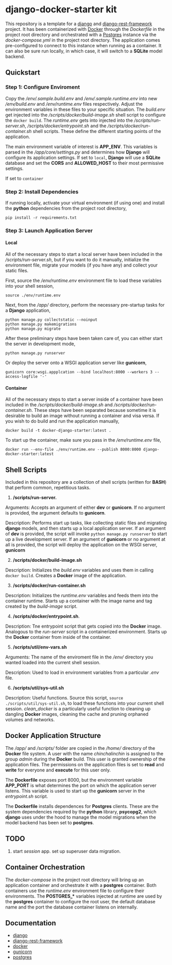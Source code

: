 # django-docker-starter kit

This repository is a template for a [django](https://docs.djangoproject.com/en/3.2/) and [django-rest-framework](https://www.django-rest-framework.org/) project. It has been containerized with [Docker](https://docs.docker.com/) through the <i>Dockerfile</i> in the project root directory and orchestrated with a [Postgres](https://www.postgresql.org/docs/) instance via the <i>docker-compose.yml</i> in the project root directory. The application comes pre-configured to connect to this instance when running as a container. It can also be sure run locally, in which case, it will switch to a <b>SQLite</b> model backend.

## Quickstart

### Step 1: Configure Enviroment

Copy the <i>/env/.sample.build.env</i> and <i>/env/.sample.runtime.env</i> into new <i>/env/build.env</i> and <i>/env/runtime.env</i> files respectively. Adjust the environment variables in these files to your specific situation. The <i>build.env</i> get injected into the <i>/scripts/docker/build-image.sh</i> shell script to configure the `docker build`. The <i>runtime.env</i> gets into injected into the <i>/scripts/run-server.sh</i>, <i>/scripts/docker/entrypoint.sh</i> and the <i>/scripts/docker/run-container.sh</i> shell scripts. These define the different starting points of the application.

The main environment variable of interest is <b>APP_ENV</b>. This variables is parsed in the <i>/app/core/settings.py</i> and determines how <b>Django</b> will configure its application settings. If set to `local`, <b>Django</b> will use a <b>SQLite</b> database and set the <b>CORS</b> and <b>ALLOWED_HOST</b> to their most permissive settings. 

If set to `container`

### Step 2: Install Dependencies

If running locally, activate your virtual environment (if using one) and install the <b>python</b> dependencies from the project root directory,

`pip install -r requirements.txt`

### Step 3: Launch Application Server

#### Local

All of the necessary steps to start a local server have been included in the <i>/scripts/run-server.sh</i>, but if you want to do it manually, initialize the environment file, migrate your models (if you have any) and collect your static files. 

First, source the <i>/env/runtime.env</i> environment file to load these variables into your shell session,

`source ./env/runtime.env`

Next, from the <i>/app/</i> directory, perform the necessary pre-startup tasks for a <b>Django</b> application,

`python manage.py collectstatic --noinput`<br>
`python manage.py makemigrations`<br>
`python manage.py migrate`<br>

After these preliminary steps have been taken care of, you can either start the server in development mode,

`python manage.py runserver`

Or deploy the server onto a WSGI application server like <b>gunicorn</b>,

`gunicorn core:wsgi.appplcation --bind localhost:8000 --workers 3 --access-logfile '-'`

#### Container

All of the necessary steps to start a server inside of a container have been included in the <i>/scripts/docker/build-image.sh</i> and <i>/scripts/docker/run-container.sh</i>. These steps have been separated because sometime it is desirable to build an image without running a container and visa versa. If you wish to do build and run the application manually,

`docker build -t docker-django-starter:latest .`

To start up the container, make sure you pass in the <i>/env/runtime.env</i> file,

`docker run --env-file ./env/runtime.env --publish 8000:8000 django-docker-starter:latest`

## Shell Scripts

Included in this repository are a collection of shell scripts (written for <b>BASH</b>) that perform common, repetitious tasks.

1. <b>/scripts/run-server.</b>

Arguments: Accepts an argument of either <b>dev</b> or <b>gunicorn</b>. If no argument is provided, the argument defaults to <b>gunicorn</b>. 

Description: Performs start up tasks, like collecting static files and migrating <b>django</b> models, and then starts up a local application server. If an argument of <b>dev</b> is provided, the script will invoke `python manage.py runserver` to start up a live development server. If an argument of <b>gunicorn</b> or no argument at all is provided, the script will deploy the application on the WSGI server, <b>gunicorn</b>

2. <b>/scripts/docker/build-image.sh</b>

Description: Initializes the <i>build.env</i> variables and uses them in calling `docker build`. Creates a <b>Docker</b> image of the application.

3. <b>/scripts/docker/run-container.sh</b>

Description: Initializes the <i>runtime.env</i> variables and feeds them into the container runtime. Starts up a container with the image name and tag created by the <i>build-image</i> script.

4. <b>/scripts/docker/entrypoint.sh</b>. 

Description: Tne entrypoint script that gets copied into the <b>Docker</b> image. Analogous to the <i>run-server</i> script in a containerized environment. Starts up the <b>Docker</b> container from inside of the container. 

5. <b>/scripts/util/env-vars.sh</b>

Arguments: The name of the enviroment file in the <i>/env/</i> directory you wanted loaded into the current shell session.

Description: Used to load in environment variables from a particular <i>.env</i> file.

6. <b>/scripts/util/sys-util.sh</b>

Description: Useful functions. Source this script, `source ./scripts/util/sys-util.sh`, to load these functions into your current shell session. <i>clean_docker</i> is a particularly useful function to cleaning up dangling <b>Docker</b> images, cleaning the cache and pruning orphaned volumes and networks. 

## Docker Application Structure

The <i>/app/</i> and <i>/scripts/</i> folder are copied in the <i>/home/</i> directory of the <b>Docker</b> file system. A user with the name <i>chinchalinchin</i> is assigned to the group <i>admin</i> during the <b>Docker</b> build. This user is granted ownership of the application files. The permissions on the application files is set to <b>read</b> and <b>write</b> for everyone and <b>execute</b> for this user only. 

The <b>Dockerfile</b> exposes port 8000, but the environment variable <b>APP_PORT</b> is what determines the port on which the application server listens. This variable is used to start up the <b>gunicorn</b> server in the <i>entrypoint.sh</i> script. 

The <b>Dockerfile</b> installs dependences for <b>Postgres</b> clients. These are the system dependencies required by the <b>python</b> library, <b>psycopg2</b>, which <b>django</b> uses under the hood to manage the model migrations when the model backend has been set to <b>postgres</b>.  

## TODO

1. start <i>session</i> app. set up superuser data migration.

## Container Orchestration

The <i>docker-compose</i> in the project root directory will bring up an application container and orchestrate it with a <b>postgres</b> container. Both containers use the <i>runtime.env</i> environment file to configure their environments. The <b>POSTGRES_*</b> variables injected at runtime are used by the <b>postgres</b> container to configure the root user, the default database name and the port the database container listens on internally. 

## Documentation
- [django](https://docs.djangoproject.com/en/3.2/)
- [django-rest-framework](https://www.django-rest-framework.org/)
- [docker](https://docs.docker.com/)
- [gunicorn](https://docs.gunicorn.org/en/stable/)
- [postgres](https://www.postgresql.org/docs/)